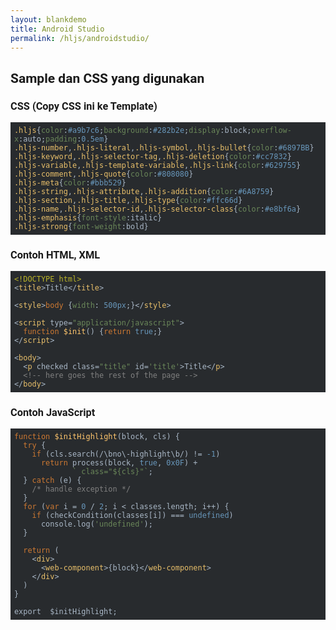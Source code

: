 ```yaml
---
layout: blankdemo
title: Android Studio
permalink: /hljs/androidstudio/
---
```


<style>
@font-face {
  font-family: 'Roboto';
  font-style: normal;
  font-weight: 700;
  font-display: swap;
  src: url(https://fonts.gstatic.com/s/roboto/v27/KFOlCnqEu92Fr1MmWUlfBBc4.woff2) format('woff2');
  unicode-range: U+0000-00FF, U+0131, U+0152-0153, U+02BB-02BC, U+02C6, U+02DA, U+02DC, U+2000-206F, U+2074, U+20AC, U+2122, U+2191, U+2193, U+2212, U+2215, U+FEFF, U+FFFD;
}
body {font-family:Roboto, sans-serif}
pre {user-select:all}

.hljs{color:#a9b7c6;background:#282b2e;display:block;overflow-x:auto;padding:0.5em}
.hljs-number,.hljs-literal,.hljs-symbol,.hljs-bullet{color:#6897BB}
.hljs-keyword,.hljs-selector-tag,.hljs-deletion{color:#cc7832}
.hljs-variable,.hljs-template-variable,.hljs-link{color:#629755}
.hljs-comment,.hljs-quote{color:#808080}
.hljs-meta{color:#bbb529}
.hljs-string,.hljs-attribute,.hljs-addition{color:#6A8759}
.hljs-section,.hljs-title,.hljs-type{color:#ffc66d}
.hljs-name,.hljs-selector-id,.hljs-selector-class{color:#e8bf6a}
.hljs-emphasis{font-style:italic}
.hljs-strong{font-weight:bold}
</style>

<h2>Sample dan CSS yang digunakan</h2>

<h3>CSS (Copy CSS ini ke Template)</h3>

<pre><code class="hljs"><span class="hljs-selector-class">.hljs</span>{<span class="hljs-attribute">color</span>:<span class="hljs-number">#a9b7c6</span>;<span class="hljs-attribute">background</span>:<span class="hljs-number">#282b2e</span>;<span class="hljs-attribute">display</span>:block;<span class="hljs-attribute">overflow-x</span>:auto;<span class="hljs-attribute">padding</span>:<span class="hljs-number">0.5em</span>}
<span class="hljs-selector-class">.hljs-number</span>,<span class="hljs-selector-class">.hljs-literal</span>,<span class="hljs-selector-class">.hljs-symbol</span>,<span class="hljs-selector-class">.hljs-bullet</span>{<span class="hljs-attribute">color</span>:<span class="hljs-number">#6897BB</span>}
<span class="hljs-selector-class">.hljs-keyword</span>,<span class="hljs-selector-class">.hljs-selector-tag</span>,<span class="hljs-selector-class">.hljs-deletion</span>{<span class="hljs-attribute">color</span>:<span class="hljs-number">#cc7832</span>}
<span class="hljs-selector-class">.hljs-variable</span>,<span class="hljs-selector-class">.hljs-template-variable</span>,<span class="hljs-selector-class">.hljs-link</span>{<span class="hljs-attribute">color</span>:<span class="hljs-number">#629755</span>}
<span class="hljs-selector-class">.hljs-comment</span>,<span class="hljs-selector-class">.hljs-quote</span>{<span class="hljs-attribute">color</span>:<span class="hljs-number">#808080</span>}
<span class="hljs-selector-class">.hljs-meta</span>{<span class="hljs-attribute">color</span>:<span class="hljs-number">#bbb529</span>}
<span class="hljs-selector-class">.hljs-string</span>,<span class="hljs-selector-class">.hljs-attribute</span>,<span class="hljs-selector-class">.hljs-addition</span>{<span class="hljs-attribute">color</span>:<span class="hljs-number">#6A8759</span>}
<span class="hljs-selector-class">.hljs-section</span>,<span class="hljs-selector-class">.hljs-title</span>,<span class="hljs-selector-class">.hljs-type</span>{<span class="hljs-attribute">color</span>:<span class="hljs-number">#ffc66d</span>}
<span class="hljs-selector-class">.hljs-name</span>,<span class="hljs-selector-class">.hljs-selector-id</span>,<span class="hljs-selector-class">.hljs-selector-class</span>{<span class="hljs-attribute">color</span>:<span class="hljs-number">#e8bf6a</span>}
<span class="hljs-selector-class">.hljs-emphasis</span>{<span class="hljs-attribute">font-style</span>:italic}
<span class="hljs-selector-class">.hljs-strong</span>{<span class="hljs-attribute">font-weight</span>:bold}</code></pre>

<h3>Contoh HTML, XML</h3>

<pre><code class="hljs"><span class="hljs-meta">&lt;!DOCTYPE html&gt;</span>
<span class="hljs-tag">&lt;<span class="hljs-name">title</span>&gt;</span>Title<span class="hljs-tag">&lt;/<span class="hljs-name">title</span>&gt;</span>

<span class="hljs-tag">&lt;<span class="hljs-name">style</span>&gt;</span><span class="css"><span class="hljs-selector-tag">body</span> {<span class="hljs-attribute">width</span>: <span class="hljs-number">500px</span>;}</span><span class="hljs-tag">&lt;/<span class="hljs-name">style</span>&gt;</span>

<span class="hljs-tag">&lt;<span class="hljs-name">script</span> <span class="hljs-attr">type</span>=<span class="hljs-string">"application/javascript"</span>&gt;</span><span class="javascript">
  <span class="hljs-function"><span class="hljs-keyword">function</span> <span class="hljs-title">$init</span>(<span class="hljs-params"></span>) </span>{<span class="hljs-keyword">return</span> <span class="hljs-literal">true</span>;}
</span><span class="hljs-tag">&lt;/<span class="hljs-name">script</span>&gt;</span>

<span class="hljs-tag">&lt;<span class="hljs-name">body</span>&gt;</span>
  <span class="hljs-tag">&lt;<span class="hljs-name">p</span> <span class="hljs-attr">checked</span> <span class="hljs-attr">class</span>=<span class="hljs-string">"title"</span> <span class="hljs-attr">id</span>=<span class="hljs-string">'title'</span>&gt;</span>Title<span class="hljs-tag">&lt;/<span class="hljs-name">p</span>&gt;</span>
  <span class="hljs-comment">&lt;!-- here goes the rest of the page --&gt;</span>
<span class="hljs-tag">&lt;/<span class="hljs-name">body</span>&gt;</span></code></pre>

<h3>Contoh JavaScript</h3>

<pre><code class="hljs"><span class="hljs-function"><span class="hljs-keyword">function</span> <span class="hljs-title">$initHighlight</span>(<span class="hljs-params">block, cls</span>) </span>{
  <span class="hljs-keyword">try</span> {
    <span class="hljs-keyword">if</span> (cls.search(<span class="hljs-regexp">/\bno\-highlight\b/</span>) != <span class="hljs-number">-1</span>)
      <span class="hljs-keyword">return</span> process(block, <span class="hljs-literal">true</span>, <span class="hljs-number">0x0F</span>) +
             <span class="hljs-string">` class="<span class="hljs-subst">${cls}</span>"`</span>;
  } <span class="hljs-keyword">catch</span> (e) {
    <span class="hljs-comment">/* handle exception */</span>
  }
  <span class="hljs-keyword">for</span> (<span class="hljs-keyword">var</span> i = <span class="hljs-number">0</span> / <span class="hljs-number">2</span>; i &lt; classes.length; i++) {
    <span class="hljs-keyword">if</span> (checkCondition(classes[i]) === <span class="hljs-literal">undefined</span>)
      <span class="hljs-built_in">console</span>.log(<span class="hljs-string">'undefined'</span>);
  }

  <span class="hljs-keyword">return</span> (
    <span class="xml"><span class="hljs-tag">&lt;<span class="hljs-name">div</span>&gt;</span>
      <span class="hljs-tag">&lt;<span class="hljs-name">web-component</span>&gt;</span>{block}<span class="hljs-tag">&lt;/<span class="hljs-name">web-component</span>&gt;</span>
    <span class="hljs-tag">&lt;/<span class="hljs-name">div</span>&gt;</span>
  )
}

export  $initHighlight;</span></code></pre>
